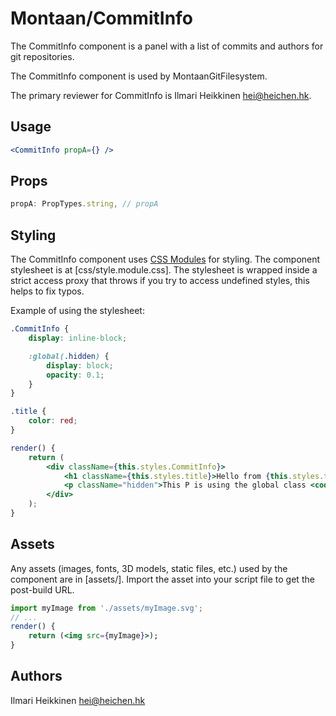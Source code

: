 # Montaan/CommitInfo

The CommitInfo component is a panel with a list of commits and authors for git repositories.

The CommitInfo component is used by MontaanGitFilesystem.

The primary reviewer for CommitInfo is Ilmari Heikkinen <hei@heichen.hk>.

## Usage

```jsx
<CommitInfo propA={} />
```

## Props

```js
propA: PropTypes.string, // propA
```

## Styling

The CommitInfo component uses [CSS Modules](https://github.com/css-modules/css-modules) for styling. The component stylesheet is at [css/style.module.css]. The stylesheet is wrapped inside a strict access proxy that throws if you try to access undefined styles, this helps to fix typos.

Example of using the stylesheet:

```css
.CommitInfo {
	display: inline-block;

	:global(.hidden) {
		display: block;
		opacity: 0.1;
	}
}

.title {
	color: red;
}
```

```jsx
render() {
    return (
        <div className={this.styles.CommitInfo}>
            <h1 className={this.styles.title}>Hello from {this.styles.title}!</h1>
            <p className="hidden">This P is using the global class <code>.hidden</code></p>
        </div>
    );
}
```

## Assets

Any assets (images, fonts, 3D models, static files, etc.) used by the component are in [assets/]. Import the asset into your script file to get the post-build URL.

```jsx
import myImage from './assets/myImage.svg';
// ...
render() {
    return (<img src={myImage}>);
}
```

## Authors

Ilmari Heikkinen <hei@heichen.hk>
